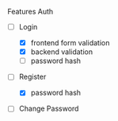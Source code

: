 Features
Auth
- [ ] Login 
    - [x] frontend form validation
    - [x] backend validation
    - [ ] password hash
- [ ] Register
    - [x] password hash
- [ ] Change Password

